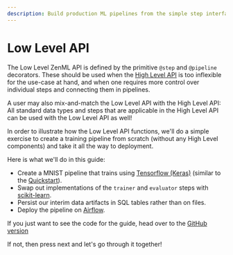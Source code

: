 ```yaml
---
description: Build production ML pipelines from the simple step interface.
---
```


# Low Level API

The Low Level ZenML API is defined by the primitive `@step` and `@pipeline` decorators. These should be used when the [High Level API](../high-level-api) is too inflexible for the use-case at hand, and when one requires more control over individual steps and connecting them in pipelines.

A user may also mix-and-match the Low Level API with the High Level API: All standard data types and steps that are applicable in the High Level API can be used with the Low Level API as well!

In order to illustrate how the Low Level API functions, we'll do a simple exercise to create a training pipeline from scratch (without any High Level components)  and take it all the way to deployment.

Here is what we'll do in this guide:

* Create a MNIST pipeline that trains using [Tensorflow (Keras)](https://www.tensorflow.org/) (similar to the [Quickstart](../../quickstart-guide.md)).
* Swap out implementations of the `trainer` and `evaluator` steps with [scikit-learn](https://scikit-learn.org/).
* Persist our interim data artifacts in SQL tables rather than on files.
* Deploy the pipeline on [Airflow](https://airflow.apache.org/).

If you just want to see the code for the guide, head over to the [GitHub version](https://github.com/zenml-io/zenml/tree/main/examples/low_level_guide)

If not, then press next and let's go through it together!